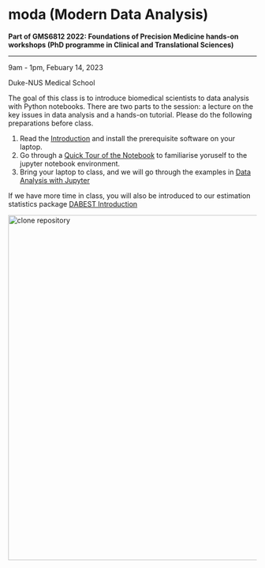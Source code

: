 moda (Modern Data Analysis)
================

<!-- WARNING: THIS FILE WAS AUTOGENERATED! DO NOT EDIT! -->

**Part of GMS6812 2022: Foundations of Precision Medicine hands-on
workshops (PhD programme in Clinical and Translational Sciences)**

------------------------------------------------------------------------

9am - 1pm, Febuary 14, 2023

Duke-NUS Medical School

The goal of this class is to introduce biomedical scientists to data
analysis with Python notebooks. There are two parts to the session: a
lecture on the key issues in data analysis and a hands-on tutorial.
Please do the following preparations before class.

1.  Read the
    [Introduction](https://github.com/sangyu/moda/blob/main/nbs/01_Introduction.ipynb)
    and install the prerequisite software on your laptop.
2.  Go through a [Quick Tour of the
    Notebook](https://github.com/sangyu/moda/blob/main/nbs/02_Quick_tour_of_the_Notebook.ipynb)
    to familiarise yoruself to the jupyter notebook environment.
3.  Bring your laptop to class, and we will go through the examples in
    [Data Analysis with
    Jupyter](http://localhost:8890/notebooks/nbs/03_Data_Analysis_with_Jupyter.ipynb)

If we have more time in class, you will also be introduced to our
estimation statistics package [DABEST
Introduction](https://github.com/sangyu/moda/blob/main/nbs/04_Dabest_introduction.ipynb)

<img src="sharedcontrolcontrast.png" alt="clone repository" width="700"/>
